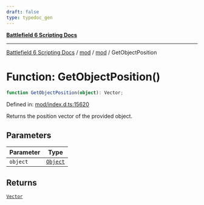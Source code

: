 ```yaml
---
draft: false
type: typedoc_gen
---
```


[**Battlefield 6 Scripting Docs**](../../../_index.md)

***

[Battlefield 6 Scripting Docs](../../../_index.md) / [mod](../../_index.md) / [mod](../_index.md) / GetObjectPosition

# Function: GetObjectPosition()

```ts
function GetObjectPosition(object): Vector;
```

Defined in: [mod/index.d.ts:15620](https://github.com/battlefield-portal-community/portal-docs/blob/ff09b2690670f74de7e97198022e5a97ff1161ff/generators/santiago/mod/index.d.ts#L15620)

Returns the position vector of the provided object.

## Parameters

| Parameter | Type |
| ------ | ------ |
| `object` | [`Object`](../Object/_index.md) |

## Returns

[`Vector`](../Vector/_index.md)

